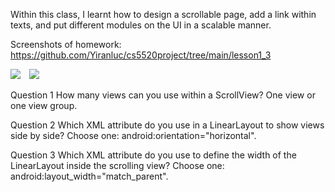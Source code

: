 Within this class, I learnt how to design a scrollable page, add a link within texts, and put different modules on the UI in a scalable manner.

Screenshots of homework:
https://github.com/Yiranluc/cs5520project/tree/main/lesson1_3

<img src="https://raw.githubusercontent.com/Yiranluc/cs5520project/gh-pages/_posts/pictures/assignment_1.4_1.png"
     style="margin-right: 10px;" />
<img src="https://raw.githubusercontent.com/Yiranluc/cs5520project/gh-pages/_posts/pictures/assignment_1.4_2.png"
     style="margin-right: 10px;" />
<!-- ![picture1](pictures/assignment_1.4_1.png) -->
<!-- ![picture2](pictures/assignment_1.4_2.png) -->

Question 1
How many views can you use within a ScrollView?
One view or one view group.

Question 2
Which XML attribute do you use in a LinearLayout to show views side by side? Choose one:
android:orientation="horizontal".

Question 3
Which XML attribute do you use to define the width of the LinearLayout inside the scrolling view? Choose one:
android:layout_width="match_parent".
